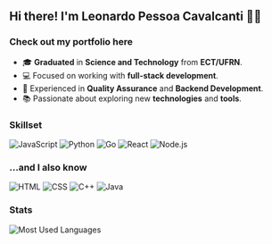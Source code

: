 ## Hi there! I'm Leonardo Pessoa Cavalcanti 👨‍💻

### Check out my portfolio here
- 🎓 **Graduated** in **Science and Technology** from **ECT/UFRN**.
- 💻 Focused on working with **full-stack development**.
- 🚀 Experienced in **Quality Assurance** and **Backend Development**.
- 📚 Passionate about exploring new **technologies** and **tools**.

### Skillset
![JavaScript](https://img.shields.io/badge/JavaScript-F7DF1E?style=flat&logo=javascript&logoColor=black)
![Python](https://img.shields.io/badge/Python-3776AB?style=flat&logo=python&logoColor=white)
![Go](https://img.shields.io/badge/Go-00ADD8?style=flat&logo=go&logoColor=white)
![React](https://img.shields.io/badge/React-61DAFB?style=flat&logo=react&logoColor=black)
![Node.js](https://img.shields.io/badge/Node.js-339933?style=flat&logo=node.js&logoColor=white)

### ...and I also know
![HTML](https://img.shields.io/badge/HTML-E44D26?style=flat&logo=html5&logoColor=white)
![CSS](https://img.shields.io/badge/CSS-1572B6?style=flat&logo=css3&logoColor=white)
![C++](https://img.shields.io/badge/C%2B%2B-00599C?style=flat&logo=c%2B%2B&logoColor=white)
![Java](https://img.shields.io/badge/Java-007396?style=flat&logo=java&logoColor=white)

### Stats

![Most Used Languages](https://github-readme-stats.vercel.app/api/top-langs/?username=LeonardoPCavalcanti&langs_count=10&layout=compact)
